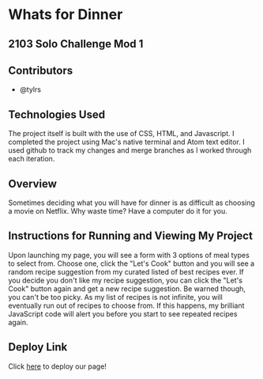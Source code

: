 # Whats for Dinner
## 2103 Solo Challenge Mod 1


## Contributors
* @tylrs

## Technologies Used

The project itself is built with the use of CSS, HTML, and Javascript. I completed the project using Mac's native terminal and Atom text editor. I used github to track my changes and merge branches as I worked through each iteration.

## Overview

Sometimes deciding what you will have for dinner is as difficult as choosing a movie on Netflix. Why waste time? Have a computer do it for you.

## Instructions for Running and Viewing My Project

Upon launching my page, you will see a form with 3 options of meal types to select from. Choose one, click the "Let's Cook" button and you will see a random recipe suggestion from my curated listed of best recipes ever. If you decide you don't like my recipe suggestion, you can click the "Let's Cook" button again and get a new recipe suggestion. Be warned though, you can't be too picky. As my list of recipes is not infinite, you will eventually run out of recipes to choose from. If this happens, my brilliant JavaScript code will alert you before you start to see repeated recipes again.

## Deploy Link

Click [here](https://tylrs.github.io/whats-for-dinner/) to deploy our page!
